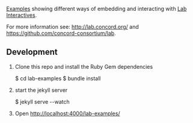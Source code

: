 [Examples](http://concord-consortium.github.io/lab-examples)
showing different ways of embedding and interacting with
[Lab Interactives](http://lab.concord.org/interactives.html).

For more information see: http://lab.concord.org/ and https://github.com/concord-consortium/lab.

## Development

1. Clone this repo and install the Ruby Gem dependencies

    $ cd lab-examples
    $ bundle install

2. start the jekyll server

    $ jekyll serve --watch

3. Open [http://localhost:4000/lab-examples/](http://localhost:4000/lab-examples/)


